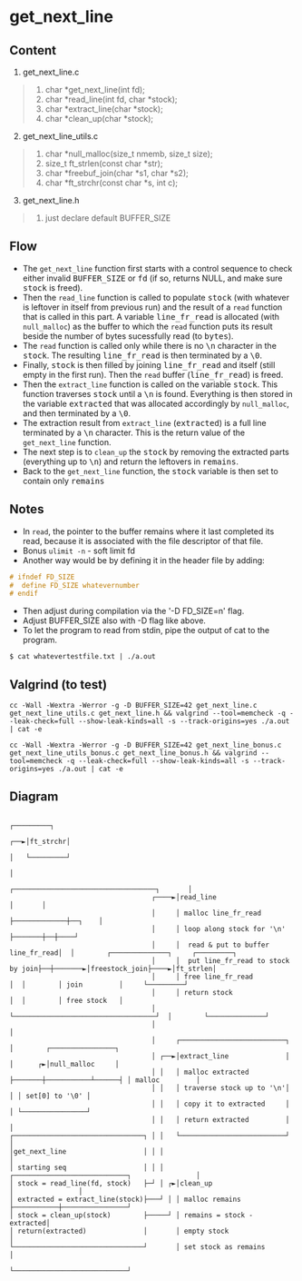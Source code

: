 # get_next_line

## Content
1. get_next_line.c
>	1. char *get_next_line(int fd);
>	2. char	*read_line(int fd, char *stock);
>	3. char	*extract_line(char *stock);
>	4. char	*clean_up(char *stock);
2. get_next_line_utils.c
>	1. char	*null_malloc(size_t nmemb, size_t size);
>	2. size_t	ft_strlen(const char *str);
>	3. char	*freebuf_join(char *s1, char *s2);
>	4. char	*ft_strchr(const char *s, int c);
3. get_next_line.h
>	1. just declare default BUFFER_SIZE

## Flow
- The ```get_next_line``` function first starts with a control sequence to check either invalid <kbd>BUFFER_SIZE</kbd> or <kbd>fd</kbd> (if so, returns NULL, and make sure <kbd>stock</kbd> is freed).
- Then the ```read_line``` function is called to populate <kbd>stock</kbd> (with whatever is leftover in itself from previous run) and the result of a ```read``` function that is called in this part. A variable <kbd>line_fr_read</kbd> is allocated (with ```null_malloc```) as the buffer to which the ```read``` function puts its result beside the number of bytes sucessfully read (to <kbd>bytes</kbd>). 
- The ```read``` function is called only while there is no <kbd>\n</kbd> character in the <kbd>stock</kbd>. The resulting <kbd>line_fr_read</kbd> is then terminated by a <kbd>\0</kbd>.
- Finally, <kbd>stock</kbd> is then filled by joining <kbd>line_fr_read</kbd> and itself (still empty in the first run). Then the ```read``` buffer (<kbd>line_fr_read</kbd>) is freed.
- Then the ```extract_line``` function is called on the variable <kbd>stock</kbd>. This function traverses <kbd>stock</kbd> until a <kbd>\n</kbd> is found. Everything is then stored in the variable <kbd>extracted</kbd> that was allocated accordingly by ```null_malloc```, and then terminated by a <kbd>\0</kbd>. 
- The extraction result from ```extract_line``` (<kbd>extracted</kbd>) is a full line terminated by a <kbd>\n</kbd> character. This is the return value of the ```get_next_line``` function.
- The next step is to ```clean_up``` the <kbd>stock</kbd> by removing the extracted parts (everything up to <kbd>\n</kbd>) and return the leftovers in <kbd>remains</kbd>.
- Back to the ```get_next_line``` function, the <kbd>stock</kbd> variable is then set to contain only <kbd>remains</kbd>

## Notes
- In ```read```, the pointer to the buffer remains where it last completed its read, because it is associated with the file descriptor of that file.
- Bonus ```ulimit -n``` - soft limit fd
- Another way would be by defining it in the header file by adding:
``` c
# ifndef FD_SIZE
#  define FD_SIZE whatevernumber
# endif
```
- Then adjust during compilation via the '-D FD_SIZE=n' flag.
- Adjust BUFFER_SIZE also with -D flag like above.
- To let the program to read from stdin, pipe the output of cat to the program.
```
$ cat whatevertestfile.txt | ./a.out 
```

## Valgrind (to test)
```
cc -Wall -Wextra -Werror -g -D BUFFER_SIZE=42 get_next_line.c get_next_line_utils.c get_next_line.h && valgrind --tool=memcheck -q --leak-check=full --show-leak-kinds=all -s --track-origins=yes ./a.out | cat -e
```
```
cc -Wall -Wextra -Werror -g -D BUFFER_SIZE=42 get_next_line_bonus.c get_next_line_utils_bonus.c get_next_line_bonus.h && valgrind --tool=memcheck -q --leak-check=full --show-leak-kinds=all -s --track-origins=yes ./a.out | cat -e
```
## Diagram
```
                                                                                         ┌─────────┐
                                                                                     ┌──►│ft_strchr│
                                                                                     │   └─────────┘
                                                                                     │
                                         ┌───────────────────────────────────┐       │
                                   ┌────►│read_line                          │       │
                                   │     │ malloc line_fr_read ├─────────────┼──┐    │
                                   │     │ loop along stock for '\n' ├───────┼──┼────┘
                                   │     │  read & put to buffer line_fr_read│  │        ┌──────────────┐     ┌─────────┐
                                   │     │  put line_fr_read to stock by join├──┼───────►│freestock_join├────►│ft_strlen│
                                   │     │ free line_fr_read                 │  │        │ join         │     └─────────┘
                                   │     │ return stock                      │  │        │ free stock   │
                                   │     └───────────────────────────────────┘  │        └──────────────┘
                                   │                                            │
                                   │     ┌──────────────────────────┐           │        ┌────────────────┐
                                   │ ┌──►│extract_line              │           │      ┌►│null_malloc     │
                                   │ │   │ malloc extracted ├───────┼───────────┴──────┤ │ malloc         │
                                   │ │   │ traverse stock up to '\n'│                  │ │ set[0] to '\0' │
                                   │ │   │ copy it to extracted     │                  │ └────────────────┘
                                   │ │   │ return extracted         │                  │
┌────────────────────────────────┐ │ │   └──────────────────────────┘                  │
│get_next_line                   │ │ │                                                 │
│ starting seq                   │ │ │   ┌────────────────────────────┐                │
│ stock = read_line(fd, stock)   ├─┘ │ ┌►│clean_up                    │                │
│ extracted = extract_line(stock)├───┘ │ │ malloc remains ├───────────┼────────────────┘
│ stock = clean_up(stock)        ├─────┘ │ remains = stock - extracted│
│ return(extracted)              │       │ empty stock                │
└────────────────────────────────┘       │ set stock as remains       │
                                         └────────────────────────────┘
```
